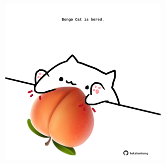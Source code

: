 <!-- built at 20/06/2021, 04:02:03 UTC -->
<p align="center">
  <img width="500" height="500" src="./ReadmeImage.svg">
</p>
